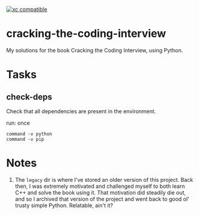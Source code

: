 [![xc compatible](https://xcfile.dev/badge.svg)](https://xcfile.dev)

# cracking-the-coding-interview
My solutions for the book Cracking the Coding Interview, using Python. 

# Tasks
## check-deps
Check that all dependencies are present in the environment.

run: once

```shell
command -v python
command -v pip
```

# Notes
1. The `legacy` dir is where I've stored an older version of this project. Back
   then, I was extremely motivated and challenged myself to both learn C++ and
   solve the book using it. That motivation did steadily die out, and so I
   archived that version of the project and went back to good ol' trusty simple
   Python. Relatable, ain't it?
